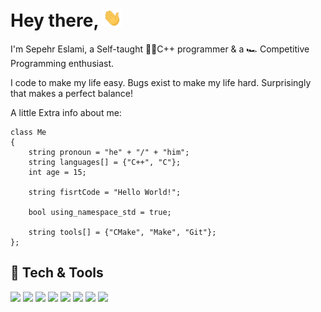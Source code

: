 # Hey there, <img src="wave.gif" width="30px">

I'm Sepehr Eslami, a Self-taught 👨‍💻C++ programmer & a 🏎 Competitive Programming enthusiast.

I code to make my life easy. Bugs exist to make my life hard. Surprisingly that makes a perfect balance!

A little Extra info about me:

```
class Me
{
    string pronoun = "he" + "/" + "him";
    string languages[] = {"C++", "C"};
    int age = 15;

    string fisrtCode = "Hello World!";

    bool using_namespace_std = true;

    string tools[] = {"CMake", "Make", "Git"};
};
```

## :wrench: Tech & Tools
![](https://img.shields.io/badge/OS-Linux-informational?style=flat&logo=linux&logoColor=white&color=red)
![](https://img.shields.io/badge/Distro-Manjaro-informational?style=flat&logo=manjaro&logoColor=white&color=green)
![](https://img.shields.io/badge/Editor-VSCode+Nvim-informational?style=flat&logo=visual-studio-code&logoColor=white&color=blue)
![](https://img.shields.io/badge/Code-C++-informational?style=flat&logo=c&logoColor=white&color=blue)
![](https://img.shields.io/badge/Tools-CMake-informational?style=flat&logo=cmake&logoColor=white&color=2bbc8a)
![](https://img.shields.io/badge/Tools-Clang%20Format-informational?style=flat&logo=prettier&logoColor=white&color=2bbc8a)
![](https://img.shields.io/badge/Shell-Zsh-informational?style=flat&logo=gnu-bash&logoColor=white&color=orange)
![](https://img.shields.io/badge/Type-Night%20Owl-informational?style=flat&logo=dark-reader&logoColor=white&color=black)